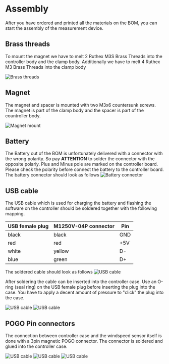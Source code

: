 # Assembly

After you have ordered and printed all the materials on the BOM, you can start the assembly of the measurement device. 

## Brass threads

To mount the magnet we have to melt 2 Ruthex M3S Brass Threads into the controller body and the clamp body. Additionally we have to melt 4 Ruthex M3 Brass Threads into the clamp body

![Brass threads](images/assembly_02.jpeg)

## Magnet
The magnet and spacer is mounted with two M3x6 countersunk screws. The magnet is part of the clamp body and the spacer is part of the countroller body.

![Magnet mount](images/assembly_01.jpeg)

## Battery 
The Battery out of the BOM is unfortunately delivered with a connector with the wrong polarity. So pay **ATTENTION** to solder the connector with the opposite polariy. Plus and Minus pole are marked on the controller board. Please check the polarity before connect the battery to the controller board. The battery connector should look as follows
![Battery connector](images/assembly_03.jpeg)

## USB cable
The USB cable which is used for charging the battery and flashing the software on the controller should be soldered together with the following mapping. 

| USB female plug | M1250V-04P connector | Pin |
| ---- | -------- | -------|
| black | black | GND |
| red | red | +5V |
| white | yellow | D- |
| blue | green | D+ |

The soldered cable should look as follows
![USB cable](images/assembly_04.jpeg)

After soldering the cable can be inserted into the controller case. Use an O-ring (seal ring) on the USB female plug before inserting the plug into the case. You have to apply a decent amount of pressure to "click" the plug into the case. 

![USB cable](images/assembly_05.jpeg)
![USB cable](images/assembly_06.jpeg)

## POGO Pin connectors
The connection between controller case and the windspeed sensor itself is done with a 3pin magnetic POGO connector. The connector is soldered and glued into the controller case.

![USB cable](images/assembly_07.jpeg)
![USB cable](images/assembly_08.jpeg)
![USB cable](images/assembly_09.jpeg)
